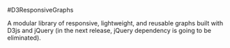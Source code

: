 
#D3ResponsiveGraphs

A modular library of responsive, lightweight, and reusable graphs built with D3js and jQuery (in the next release, jQuery dependency is going to be eliminated). 



